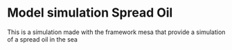 # Model simulation Spread Oil
 This is a simulation made with the framework mesa that provide a simulation of a spread oil in the sea

